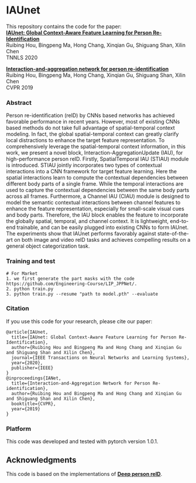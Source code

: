 # IAUnet
This repository contains the code for the paper:
<br>
[**IAUnet: Global Context-Aware Feature Learning for Person Re-Identification**](https://arxiv.org/pdf/2007.09357.pdf)
<br>
Ruibing Hou, Bingpeng Ma, Hong Chang,  Xinqian Gu, Shiguang Shan, Xilin Chen
<br>
TNNLS 2020

[**Interaction-and-aggregation network for person re-identification**](https://arxiv.org/abs/1907.08435)
<br>
Ruibing Hou, Bingpeng Ma, Hong Chang,  Xinqian Gu, Shiguang Shan, Xilin Chen
<br>
CVPR 2019


### Abstract

Person re-identification (reID) by CNNs based networks has achieved favorable performance in recent years. However, most of existing CNNs based methods do not take full advantage of spatial-temporal context modeling. In fact, the global spatial-temporal context can greatly clarify local distractions to enhance the target feature representation. To comprehensively leverage the spatial-temporal context information, in this work, we present a novel block, Interaction-AggregationUpdate (IAU), for high-performance person reID. Firstly, SpatialTemporal IAU (STIAU) module is introduced. STIAU jointly incorporates two types of contextual interactions into a CNN framework for target feature learning. Here the spatial interactions learn to compute the contextual dependencies between different body parts of a single frame. While the temporal interactions are used to capture the contextual dependencies between the same body parts across all frames. Furthermore, a Channel IAU (CIAU) module is designed to model the semantic contextual interactions between channel features to enhance the feature representation, especially for small-scale visual cues and body parts. Therefore, the IAU block enables the feature to incorporate the globally spatial, temporal, and channel context. It is lightweight, end-to-end trainable, and can be easily plugged into existing CNNs to form IAUnet. The experiments show that IAUnet performs favorably against state-of-the-art on both image and video reID tasks and achieves compelling results on a general object categorization task.

### Training and test

  ```Shell
  # For Market
  1. we first generate the part masks with the code https://github.com/Engineering-Course/LIP_JPPNet/.
  2. python train.py
  3. python train.py --resume "path to model.pth" --evaluate
  ```

### Citation

If you use this code for your research, please cite our paper:
```
@article{IAUnet,
  title={IAUnet: Global Context-Aware Feature Learning for Person Re-Identification},
  author={Ruibing Hou and Bingpeng Ma and Hong Chang and Xinqian Gu and Shiguang Shan and Xilin Chen},
  journal={IEEE Transactions on Neural Networks and Learning Systems},
  year={2020},
  publisher={IEEE}
}
@inproceedings{IANet,
  title={Interaction-and-Aggregation Network for Person Re-identification},
  author={Ruibing Hou and Bingpeng Ma and Hong Chang and Xinqian Gu and Shiguang Shan and Xilin Chen},
  booktitle={CVPR},
  year={2019}
}
```

### Platform
This code was developed and tested with pytorch version 1.0.1.


## Acknowledgments

This code is based on the implementations of [**Deep person reID**](https://github.com/KaiyangZhou/deep-person-reid/tree/master/torchreid).
